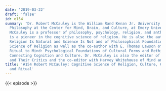 ```yaml
---
date: '2019-03-22'
draft: 'false'
id: e154
summary: 'Dr. Robert McCauley is the William Rand Kenan Jr. University Professor of
  Philosophy at the Center for Mind, Brain, and Culture, at Emory University. Dr.
  McCauley is a professor of philosophy, psychology, religion, and anthropology who
  is a pioneer in the cognitive science of religion. He is also the author of Why
  Religion Is Natural and Science Is Not and of Philosophical Foundations of the Cognitive
  Science of Religion as well as the co-author with E. Thomas Lawson of both Bringing
  Ritual to Mind: Psychological Foundations of Cultural Forms and Rethinking Religion:
  Connecting Cognition and Culture. Dr. McCauley is also the editor of The Churchlands
  and Their Critics and the co-editor with Harvey Whitehouse of Mind and Religion.'
title: '#154 Robert McCauley: Cognitive Science of Religion, Culture, Cognition, Evolution,
  and Ritual'
---
```

{{< episode >}}
